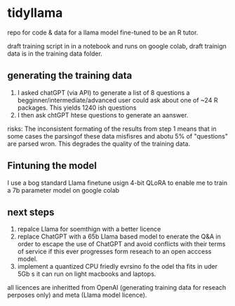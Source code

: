 # tidyllama
repo for code &amp; data for a llama model fine-tuned to be an R tutor.

draft training script in in a notebook and runs on google colab, draft trainign data is in the training data folder.


## generating the training data

1. I asked chatGPT (via API) to generate a list of 8 questions a begginner/intermediate/advanced user could ask about one of ~24 R packages. This yields 1240 ish questions
2. I then ask chtGPT htese questions to generate an aanswer.

risks: The inconsistent formating of the results from step 1 means that in some cases the parsingof these data misfisres and abotu 5% of "questions" are parsed wron. This degrades the quality of the training data. 

## Fintuning the model

I use a bog standard Llama finetune usign 4-bit QLoRA to enable me to train a 7b parameter model on google colab


## next steps

1. repalce Llama for soemthign with a better licence
2. replace ChatGPT with a 65b Llama based model to enerate the Q&A in order to escape the use of ChatGPT and avoid conflicts with their terms of service if this ever progresses form reseach to an open acccess model. 
3. implement a quantized CPU friedly evrsino fo the odel tha fits in uder 5Gb s it can run on light macbooks and laptops.


all licences are inheritted from OpenAI (generating training data for reseach perposes only) and meta (Llama model licence). 
